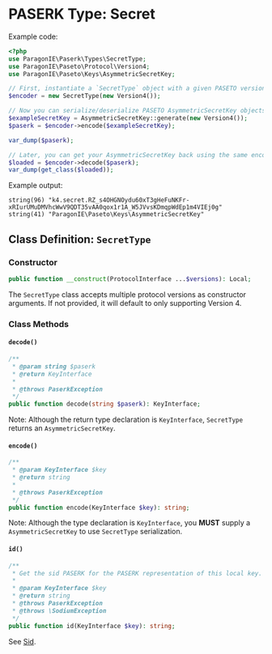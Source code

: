 # PASERK Type: Secret

Example code:

```php
<?php
use ParagonIE\Paserk\Types\SecretType;
use ParagonIE\Paseto\Protocol\Version4;
use ParagonIE\Paseto\Keys\AsymmetricSecretKey;

// First, instantiate a `SecretType` object with a given PASETO version.
$encoder = new SecretType(new Version4());

// Now you can serialize/deserialize PASETO AsymmetricSecretKey objects.
$exampleSecretKey = AsymmetricSecretKey::generate(new Version4());
$paserk = $encoder->encode($exampleSecretKey);

var_dump($paserk);

// Later, you can get your AsymmetricSecretKey back using the same encoder:
$loaded = $encoder->decode($paserk);
var_dump(get_class($loaded));
```

Example output:

```
string(96) "k4.secret.RZ_s4OHGNOydu60xT3gHeFuNKFr-xRIurUMuDMVhcWwV9QDT35vAA0qox1r1A_W5JVvsKDmqpWdEp1m4VIEj0g"
string(41) "ParagonIE\Paseto\Keys\AsymmetricSecretKey"
```

## Class Definition: `SecretType`

### Constructor

```php
public function __construct(ProtocolInterface ...$versions): Local;
```

The `SecretType` class accepts multiple protocol versions as constructor arguments.
If not provided, it will default to only supporting Version 4.

### Class Methods

#### `decode()`

```php
/**
 * @param string $paserk
 * @return KeyInterface
 *
 * @throws PaserkException
 */
public function decode(string $paserk): KeyInterface;
```

Note: Although the return type declaration is `KeyInterface`, `SecretType` returns
an `AsymmetricSecretKey`.

#### `encode()`

```php
/**
 * @param KeyInterface $key
 * @return string
 *
 * @throws PaserkException
 */
public function encode(KeyInterface $key): string;
```

Note: Although the type declaration is `KeyInterface`, you **MUST** supply a
`AsymmetricSecretKey` to use `SecretType` serialization.

#### `id()`

```php
/**
 * Get the sid PASERK for the PASERK representation of this local key.
 *
 * @param KeyInterface $key
 * @return string
 * @throws PaserkException
 * @throws \SodiumException
 */
public function id(KeyInterface $key): string;
```

See [Sid](Sid.md#encodesecret).
